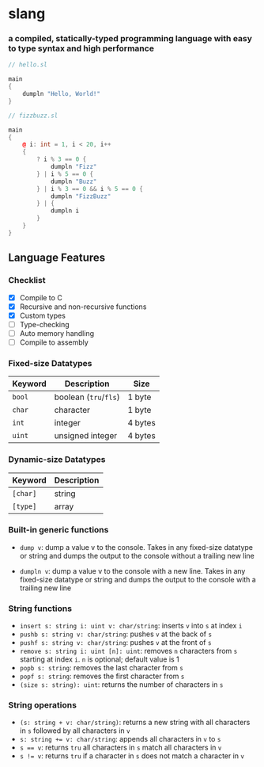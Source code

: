 # slang
### a compiled, statically-typed programming language with easy to type syntax and high performance

```cpp
// hello.sl

main
{
    dumpln "Hello, World!"
}
```
```cpp
// fizzbuzz.sl

main
{
    @ i: int = 1, i < 20, i++
    {
        ? i % 3 == 0 {
            dumpln "Fizz"
        } | i % 5 == 0 {
            dumpln "Buzz"
        } | i % 3 == 0 && i % 5 == 0 {
            dumpln "FizzBuzz"
        } | {
            dumpln i
        }
    }
}
```

## Language Features

### Checklist
- [x] Compile to C
- [x] Recursive and non-recursive functions
- [x] Custom types
- [ ] Type-checking
- [ ] Auto memory handling
- [ ] Compile to assembly

### Fixed-size Datatypes
| Keyword   | Description         | Size         |
|-----------|---------------------|--------------|
| `bool`      | boolean (`tru`/`fls`)   | 1 byte       |
| `char`      | character           | 1 byte       |
| `int`       | integer             | 4 bytes      |
| `uint`      | unsigned integer    | 4 bytes      |

### Dynamic-size Datatypes
| Keyword   | Description         |
|-----------|---------------------|
| `[char]`    | string              |
| `[type]`    | array               |

### Built-in generic functions
- `dump v`: dump a value v to the console. Takes in any fixed-size datatype or string and dumps the output to the console without a trailing new line

- `dumpln v`: dump a value v to the console with a new line. Takes in any fixed-size datatype or string and dumps the output to the console with a trailing new line

### String functions
- `insert s: string i: uint v: char/string`: inserts `v` into `s` at index `i` 
- `pushb s: string v: char/string`: pushes `v` at the back of `s`
- `pushf s: string v: char/string`: pushes `v` at the front of `s`
- `remove s: string i: uint [n]: uint`: removes `n` characters from `s` starting at index `i`. `n` is optional; default value is 1
- `popb s: string`: removes the last character from `s`
- `popf s: string`: removes the first character from `s`
- `(size s: string): uint`: returns the number of characters in `s`

### String operations
- `(s: string + v: char/string)`: returns a new string with all characters in `s` followed by all characters in `v`
- `s: string += v: char/string`: appends all characters in `v` to `s`
- `s == v`: returns `tru` all characters in `s` match all characters in `v`
- `s != v`: returns `tru` if a character in `s` does not match a character in `v`